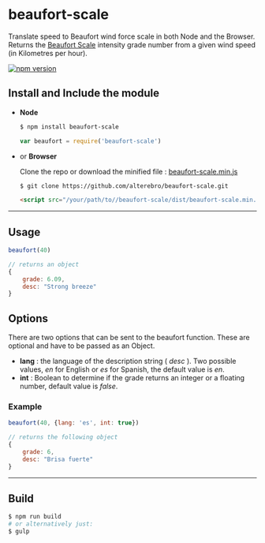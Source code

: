 # beaufort-scale

Translate speed to Beaufort wind force scale in both Node and the Browser.
Returns the [Beaufort Scale](https://en.wikipedia.org/wiki/Beaufort_scale) intensity grade number from a given wind speed (in Kilometres per hour).

[![npm version](https://badge.fury.io/js/beaufort-scale.svg)](https://badge.fury.io/js/beaufort-scale)

## Install and Include the module

- **Node**

	```sh
	$ npm install beaufort-scale
	```

	```js
	var beaufort = require('beaufort-scale')
	```

- or **Browser**

	Clone the repo or download the minified file : [beaufort-scale.min.js](https://raw.githubusercontent.com/alterebro/beaufort-scale/master/dist/beaufort-scale.min.js)

	```sh
	$ git clone https://github.com/alterebro/beaufort-scale.git
	```

	```html
	<script src="/your/path/to//beaufort-scale/dist/beaufort-scale.min.js"></script>
	```

---

## Usage

```js
beaufort(40)

// returns an object
{
	grade: 6.09,
	desc: "Strong breeze"
}
```

## Options

There are two options that can be sent to the beaufort function. These are optional and have to be passed as an Object.

- **lang** : the language of the description string ( *desc* ). Two possible values, *en* for English or *es* for Spanish, the default value is *en*.  
- **int** : Boolean to determine if the grade returns an integer or a floating number, default value is *false*.

### Example

```js
beaufort(40, {lang: 'es', int: true})

// returns the following object
{
	grade: 6,
	desc: "Brisa fuerte"
}
```

---

## Build

```sh
$ npm run build
# or alternatively just:
$ gulp
```
